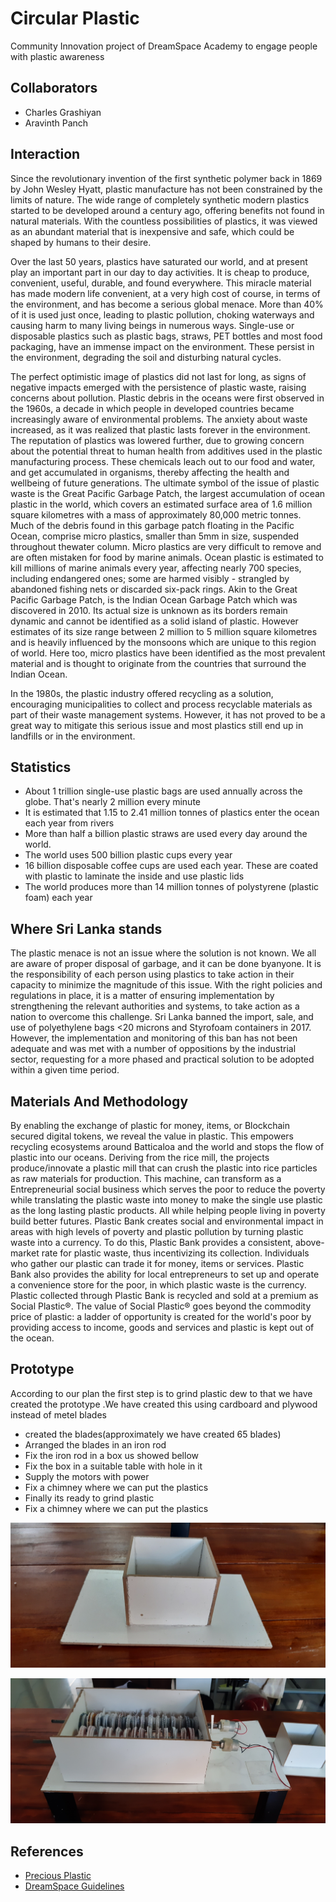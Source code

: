 # Circular Plastic

Community Innovation project of DreamSpace Academy to engage people with plastic awareness

## Collaborators

- Charles Grashiyan
- Aravinth Panch

## Interaction

Since the revolutionary invention of the first synthetic polymer back in 1869 by John Wesley Hyatt, plastic manufacture has not been constrained by the limits of nature. The wide range of completely synthetic modern plastics started to be developed around a century ago, offering benefits not found in natural materials. With the countless possibilities of plastics, it was viewed as an abundant material that is inexpensive and safe, which could be shaped by humans to their desire.

Over the last 50 years, plastics have saturated our world, and at present play an important part in our day to day activities. It is cheap to produce, convenient, useful, durable, and found everywhere. This miracle material has made modern life convenient, at a very high cost of course, in terms of the environment, and has become a serious global menace. More than 40% of it is used just once, leading to plastic pollution, choking waterways and causing harm to many living beings in numerous ways. Single-use or disposable plastics such as plastic bags, straws, PET bottles and most food packaging, have an immense impact on the environment. These persist in the environment, degrading the soil and disturbing natural cycles.

The perfect optimistic image of plastics did not last for long, as signs of negative impacts emerged with the persistence of plastic waste, raising concerns about pollution. Plastic debris in the oceans were first observed in the 1960s, a decade in which people in developed countries became increasingly aware of environmental problems. The anxiety about waste increased, as it was realized that plastic lasts forever in the environment. The reputation of plastics was lowered further, due to growing concern about the potential threat to human health from additives used in the plastic manufacturing process. These chemicals leach out to our food and water, and get accumulated in organisms, thereby affecting the health and wellbeing of future generations. The ultimate symbol of the issue of plastic waste is the Great Pacific Garbage Patch, the largest accumulation of ocean plastic in the world, which covers an estimated surface area of 1.6 million square kilometres with a mass of approximately 80,000 metric tonnes. Much of the debris found in this garbage patch floating in the Pacific Ocean, comprise micro plastics, smaller than 5mm in size, suspended throughout thewater column. Micro plastics are very difficult to remove and are often mistaken for food by marine animals. Ocean plastic is estimated to kill millions of marine animals every year, affecting nearly 700 species, including endangered ones; some are harmed visibly - strangled by abandoned fishing nets or discarded six-pack rings. Akin to the Great Pacific Garbage Patch, is the Indian Ocean Garbage Patch which was discovered in 2010. Its actual size is unknown as its borders remain dynamic and cannot be identified as a solid island of plastic. However estimates of its size range between 2 million to 5 million square kilometres and is heavily influenced by the monsoons which are unique to this region of world. Here too, micro plastics have been identified as the most prevalent material and is thought to originate from the countries that surround the Indian Ocean.

In the 1980s, the plastic industry offered recycling as a solution, encouraging municipalities to collect and process recyclable materials as part of their waste management systems. However, it has not proved to be a great way to mitigate this serious issue and most plastics still end up in landfills or in the environment.

## Statistics

- About 1 trillion single-use plastic bags are used annually across the globe. That's nearly 2 million every minute
- It is estimated that 1.15 to 2.41 million tonnes of plastics enter the ocean each year from rivers
- More than half a billion plastic straws are used every day around the world.
- The world uses 500 billion plastic cups every year
- 16 billion disposable coffee cups are used each year. These are coated with plastic to laminate the inside and use plastic lids
- The world produces more than 14 million tonnes of polystyrene (plastic foam) each year

## Where Sri Lanka stands

The plastic menace is not an issue where the solution is not known. We all are aware of proper disposal of garbage, and it can be done byanyone. It is the responsibility of each person using plastics to take action in their capacity to minimize the magnitude of this issue. With the right policies and regulations in place, it is a matter of ensuring implementation by strengthening the relevant authorities and systems, to take action as a nation to overcome this challenge. Sri Lanka banned the import, sale, and use of polyethylene bags <20 microns and Styrofoam containers in 2017\. However, the implementation and monitoring of this ban has not been adequate and was met with a number of oppositions by the industrial sector, requesting for a more phased and practical solution to be adopted within a given time period.

## Materials And Methodology

By enabling the exchange of plastic for money, items, or Blockchain secured digital tokens, we reveal the value in plastic. This empowers recycling ecosystems around Batticaloa and the world and stops the flow of plastic into our oceans. Deriving from the rice mill, the projects produce/innovate a plastic mill that can crush the plastic into rice particles as raw materials for production. This machine, can transform as a Entrepreneurial social business which serves the poor to reduce the poverty while translating the plastic waste into money to make the single use plastic as the long lasting plastic products. All while helping people living in poverty build better futures. Plastic Bank creates social and environmental impact in areas with high levels of poverty and plastic pollution by turning plastic waste into a currency. To do this, Plastic Bank provides a consistent, above-market rate for plastic waste, thus incentivizing its collection. Individuals who gather our plastic can trade it for money, items or services. Plastic Bank also provides the ability for local entrepreneurs to set up and operate a convenience store for the poor, in which plastic waste is the currency. Plastic collected through Plastic Bank is recycled and sold at a premium as Social Plastic®. The value of Social Plastic® goes beyond the commodity price of plastic: a ladder of opportunity is created for the world's poor by providing access to income, goods and services and plastic is kept out of the ocean.

## Prototype

According to our plan the first step is to grind plastic dew to that we have created the prototype .We have created this using cardboard and plywood instead of metel blades

* created the blades(approximately we have created 65 blades)
* Arranged the blades in an iron rod
* Fix the iron rod in a box us showed bellow
* Fix the box in a suitable table with hole in it
* Supply the motors with power
* Fix a chimney where we can put the plastics
* Finally its ready to grind plastic
* Fix a chimney where we can put the plastics

![circular-plastic](/images/circular-plastic-pic-7.jpg)

![circular-plastic](/images/circular-plastic-pic-4.jpg)

## References

- [Precious Plastic](https://preciousplastic.com)
- [DreamSpace Guidelines](https://github.com/dreamspace-academy/dreamspace-guidelines)
